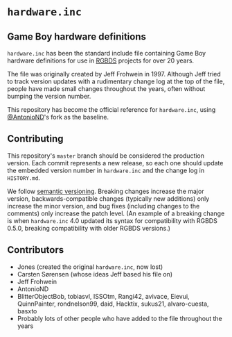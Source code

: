 # `hardware.inc`

## Game Boy hardware definitions

`hardware.inc` has been the standard include file containing Game Boy hardware definitions for use in [RGBDS](https://rgbds.gbdev.io) projects for over 20 years.

The file was originally created by Jeff Frohwein in 1997. Although Jeff tried to track version updates with a rudimentary change log at the top of the file, people have made small changes throughout the years, often without bumping the version number.

This repository has become the official reference for `hardware.inc`, using [@AntonioND](https://github.com/AntonioND)'s fork as the baseline.

## Contributing

This repository's `master` branch should be considered the production version.
Each commit represents a new release, so each one should update the embedded version number in `hardware.inc` and the change log in `HISTORY.md`.

We follow [semantic versioning](https://semver.org).
Breaking changes increase the major version, backwards-compatible changes (typically new additions) only increase the minor version, and bug fixes (including changes to the comments) only increase the patch level.
(An example of a breaking change is when `hardware.inc` 4.0 updated its syntax for compatibility with RGBDS 0.5.0, breaking compatibility with older RGBDS versions.)

## Contributors

* Jones (created the original `hardware.inc`, now lost)
* Carsten Sørensen (whose ideas Jeff based his file on)
* Jeff Frohwein
* AntonioND
* BlitterObjectBob, tobiasvl, ISSOtm, Rangi42, avivace, Eievui, QuinnPainter, rondnelson99, daid, Hacktix, sukus21, alvaro-cuesta, basxto
* Probably lots of other people who have added to the file throughout the years
